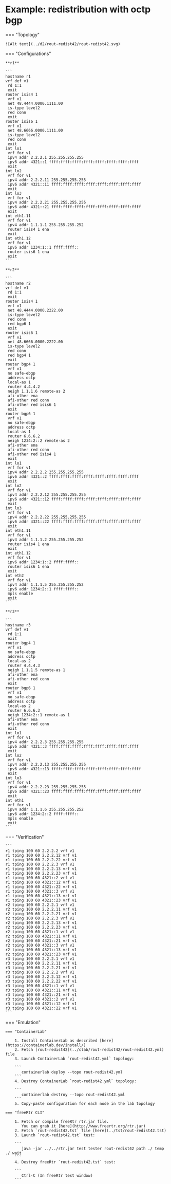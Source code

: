 # Example: redistribution with octp bgp

=== "Topology"

    ![Alt text](../d2/rout-redist42/rout-redist42.svg)

=== "Configurations"

    **r1**

    ```
    hostname r1
    vrf def v1
     rd 1:1
     exit
    router isis4 1
     vrf v1
     net 48.4444.0000.1111.00
     is-type level2
     red conn
     exit
    router isis6 1
     vrf v1
     net 48.6666.0000.1111.00
     is-type level2
     red conn
     exit
    int lo1
     vrf for v1
     ipv4 addr 2.2.2.1 255.255.255.255
     ipv6 addr 4321::1 ffff:ffff:ffff:ffff:ffff:ffff:ffff:ffff
     exit
    int lo2
     vrf for v1
     ipv4 addr 2.2.2.11 255.255.255.255
     ipv6 addr 4321::11 ffff:ffff:ffff:ffff:ffff:ffff:ffff:ffff
     exit
    int lo3
     vrf for v1
     ipv4 addr 2.2.2.21 255.255.255.255
     ipv6 addr 4321::21 ffff:ffff:ffff:ffff:ffff:ffff:ffff:ffff
     exit
    int eth1.11
     vrf for v1
     ipv4 addr 1.1.1.1 255.255.255.252
     router isis4 1 ena
     exit
    int eth1.12
     vrf for v1
     ipv6 addr 1234:1::1 ffff:ffff::
     router isis6 1 ena
     exit
    ```

    **r2**

    ```
    hostname r2
    vrf def v1
     rd 1:1
     exit
    router isis4 1
     vrf v1
     net 48.4444.0000.2222.00
     is-type level2
     red conn
     red bgp6 1
     exit
    router isis6 1
     vrf v1
     net 48.6666.0000.2222.00
     is-type level2
     red conn
     red bgp4 1
     exit
    router bgp4 1
     vrf v1
     no safe-ebgp
     address octp
     local-as 1
     router 4.4.4.2
     neigh 1.1.1.6 remote-as 2
     afi-other ena
     afi-other red conn
     afi-other red isis6 1
     exit
    router bgp6 1
     vrf v1
     no safe-ebgp
     address octp
     local-as 1
     router 6.6.6.2
     neigh 1234:2::2 remote-as 2
     afi-other ena
     afi-other red conn
     afi-other red isis4 1
     exit
    int lo1
     vrf for v1
     ipv4 addr 2.2.2.2 255.255.255.255
     ipv6 addr 4321::2 ffff:ffff:ffff:ffff:ffff:ffff:ffff:ffff
     exit
    int lo2
     vrf for v1
     ipv4 addr 2.2.2.12 255.255.255.255
     ipv6 addr 4321::12 ffff:ffff:ffff:ffff:ffff:ffff:ffff:ffff
     exit
    int lo3
     vrf for v1
     ipv4 addr 2.2.2.22 255.255.255.255
     ipv6 addr 4321::22 ffff:ffff:ffff:ffff:ffff:ffff:ffff:ffff
     exit
    int eth1.11
     vrf for v1
     ipv4 addr 1.1.1.2 255.255.255.252
     router isis4 1 ena
     exit
    int eth1.12
     vrf for v1
     ipv6 addr 1234:1::2 ffff:ffff::
     router isis6 1 ena
     exit
    int eth2
     vrf for v1
     ipv4 addr 1.1.1.5 255.255.255.252
     ipv6 addr 1234:2::1 ffff:ffff::
     mpls enable
     exit
    ```

    **r3**

    ```
    hostname r3
    vrf def v1
     rd 1:1
     exit
    router bgp4 1
     vrf v1
     no safe-ebgp
     address octp
     local-as 2
     router 4.4.4.3
     neigh 1.1.1.5 remote-as 1
     afi-other ena
     afi-other red conn
     exit
    router bgp6 1
     vrf v1
     no safe-ebgp
     address octp
     local-as 2
     router 6.6.6.3
     neigh 1234:2::1 remote-as 1
     afi-other ena
     afi-other red conn
     exit
    int lo1
     vrf for v1
     ipv4 addr 2.2.2.3 255.255.255.255
     ipv6 addr 4321::3 ffff:ffff:ffff:ffff:ffff:ffff:ffff:ffff
     exit
    int lo2
     vrf for v1
     ipv4 addr 2.2.2.13 255.255.255.255
     ipv6 addr 4321::13 ffff:ffff:ffff:ffff:ffff:ffff:ffff:ffff
     exit
    int lo3
     vrf for v1
     ipv4 addr 2.2.2.23 255.255.255.255
     ipv6 addr 4321::23 ffff:ffff:ffff:ffff:ffff:ffff:ffff:ffff
     exit
    int eth1
     vrf for v1
     ipv4 addr 1.1.1.6 255.255.255.252
     ipv6 addr 1234:2::2 ffff:ffff::
     mpls enable
     exit
    ```

=== "Verification"

    ```
    r1 tping 100 60 2.2.2.2 vrf v1
    r1 tping 100 60 2.2.2.12 vrf v1
    r1 tping 100 60 2.2.2.22 vrf v1
    r1 tping 100 60 2.2.2.3 vrf v1
    r1 tping 100 60 2.2.2.13 vrf v1
    r1 tping 100 60 2.2.2.23 vrf v1
    r1 tping 100 60 4321::2 vrf v1
    r1 tping 100 60 4321::12 vrf v1
    r1 tping 100 60 4321::22 vrf v1
    r1 tping 100 60 4321::3 vrf v1
    r1 tping 100 60 4321::13 vrf v1
    r1 tping 100 60 4321::23 vrf v1
    r2 tping 100 60 2.2.2.1 vrf v1
    r2 tping 100 60 2.2.2.11 vrf v1
    r2 tping 100 60 2.2.2.21 vrf v1
    r2 tping 100 60 2.2.2.3 vrf v1
    r2 tping 100 60 2.2.2.13 vrf v1
    r2 tping 100 60 2.2.2.23 vrf v1
    r2 tping 100 60 4321::1 vrf v1
    r2 tping 100 60 4321::11 vrf v1
    r2 tping 100 60 4321::21 vrf v1
    r2 tping 100 60 4321::3 vrf v1
    r2 tping 100 60 4321::13 vrf v1
    r2 tping 100 60 4321::23 vrf v1
    r3 tping 100 60 2.2.2.1 vrf v1
    r3 tping 100 60 2.2.2.11 vrf v1
    r3 tping 100 60 2.2.2.21 vrf v1
    r3 tping 100 60 2.2.2.2 vrf v1
    r3 tping 100 60 2.2.2.12 vrf v1
    r3 tping 100 60 2.2.2.22 vrf v1
    r3 tping 100 60 4321::1 vrf v1
    r3 tping 100 60 4321::11 vrf v1
    r3 tping 100 60 4321::21 vrf v1
    r3 tping 100 60 4321::2 vrf v1
    r3 tping 100 60 4321::12 vrf v1
    r3 tping 100 60 4321::22 vrf v1
    ```

=== "Emulation"

    === "ContainerLab"

        1. Install ContainerLab as described [here](https://containerlab.dev/install/)  
        2. Fetch [rout-redist42](../clab/rout-redist42/rout-redist42.yml) file  
        3. Launch ContainerLab `rout-redist42.yml` topology:  

        ```
           containerlab deploy --topo rout-redist42.yml  
        ```
        4. Destroy ContainerLab `rout-redist42.yml` topology:  

        ```
           containerlab destroy --topo rout-redist42.yml  
        ```
        5. Copy-paste configuration for each node in the lab topology

    === "freeRtr CLI"

        1. Fetch or compile freeRtr rtr.jar file.  
           You can grab it [here](http://www.freertr.org/rtr.jar)  
        2. Fetch `rout-redist42.tst` file [here](../tst/rout-redist42.tst)  
        3. Launch `rout-redist42.tst` test:  

        ```
           java -jar ../../rtr.jar test tester rout-redist42 path ./ temp ./ wait
        ```
        4. Destroy freeRtr `rout-redist42.tst` test:  

        ```
           Ctrl-C (In freeRtr test window)
        ```

